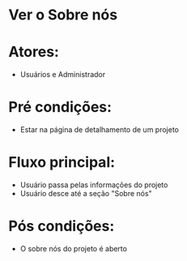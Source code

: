 # Ver o Sobre nós

# Atores:
- Usuários e Administrador

# Pré condições:
- Estar na página de detalhamento de um projeto

# Fluxo principal:
- Usuário passa pelas informações do projeto
- Usuário desce até a seção "Sobre nós"

# Pós condições:
- O sobre nós do projeto é aberto
